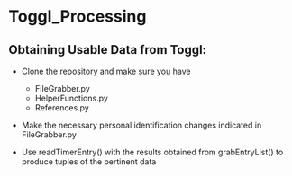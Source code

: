 # Toggl_Processing

## Obtaining Usable Data from Toggl:

* Clone the repository and make sure you have 
    * FileGrabber.py
    * HelperFunctions.py
    * References.py

* Make the necessary personal identification changes indicated in FileGrabber.py

* Use readTimerEntry() with the results obtained from grabEntryList() to produce tuples of the pertinent data
